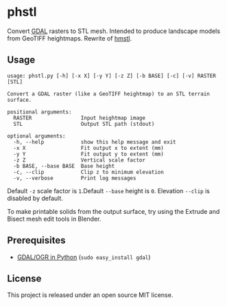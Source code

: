 # phstl

Convert [GDAL](http://www.gdal.org/) rasters to STL mesh. Intended to produce landscape models from GeoTIFF heightmaps. Rewrite of [hmstl](https://github.com/anoved/hmstl).

## Usage

    usage: phstl.py [-h] [-x X] [-y Y] [-z Z] [-b BASE] [-c] [-v] RASTER [STL]
    
    Convert a GDAL raster (like a GeoTIFF heightmap) to an STL terrain surface.
    
    positional arguments:
      RASTER                Input heightmap image
      STL                   Output STL path (stdout)
    
    optional arguments:
      -h, --help            show this help message and exit
      -x X                  Fit output x to extent (mm)
      -y Y                  Fit output y to extent (mm)
      -z Z                  Vertical scale factor
      -b BASE, --base BASE  Base height
      -c, --clip            Clip z to minimum elevation
      -v, --verbose         Print log messages

Default `-z` scale factor is `1`.Default `--base` height is `0`. Elevation `--clip` is disabled by default.

To make printable solids from the output surface, try using the Extrude and Bisect mesh edit tools in Blender.

## Prerequisites

- [GDAL/OGR in Python](http://trac.osgeo.org/gdal/wiki/GdalOgrInPython) (`sudo easy_install gdal`)

## License

This project is released under an open source MIT license.
